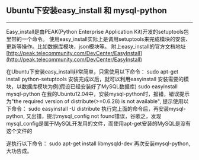 ## Ubuntu下安装easy_install 和 mysql-python

-----------------------------------------------------------------

Easy\_install是由PEAK(Python Enterprise Application Kit)开发的setuptools包里带的一个命令。
使用easy\_install实际上是调用setuptools来完成模块的安装、更新等操作。比如数据库模块，json模块等。
附上easy\_install的官方文档地址[http://peak.telecommunity.com/DevCenter/EasyInstall](http://peak.telecommunity.com/DevCenter/EasyInstall)

在Ubuntu下安装easy_install非常简单，只需使用以下命令：
    sudo apt-get install python-setuptools
安装完成以后，就可以利用easyinstall 安装需要的模块，以数据库模块为例(假设已经安装好了MySQL数据库)
    sudo easyinstall mysql-python
在我的Ubuntu12.04中，安装mysql-python时，报错，错误提示为"the required version of distribute(>=0.6.28) is not available", 提示使用以下命令：
    sudo easyinstall -U distribute
执行完上面的命令后，再安装mysql-python, 又出错，提示mysql_config not found错误，谷歌之，发现mysql_config是属于MySQL开发用的文件，而使用apt-get安装的MySQL是没有这个文件的

遂执行以下命令：
    sudo apt-get install libmysqld-dev
再次安装mysql-python, 大功告成。



